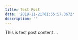 ```yaml
---
title: Test Post
date: '2019-11-21T01:55:57.367Z'
description: ''
---
```

This is test post content ...